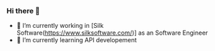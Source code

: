 ### Hi there 👋

- 🔭 I’m currently working in [Silk Software(https://www.silksoftware.com/)] as an Software Engineer
- 🌱 I’m currently learning API developement
<!--
**RoyGRT/RoyGRT** is a ✨ _special_ ✨ repository because its `README.md` (this file) appears on your GitHub profile.

Here are some ideas to get you started:



-->

